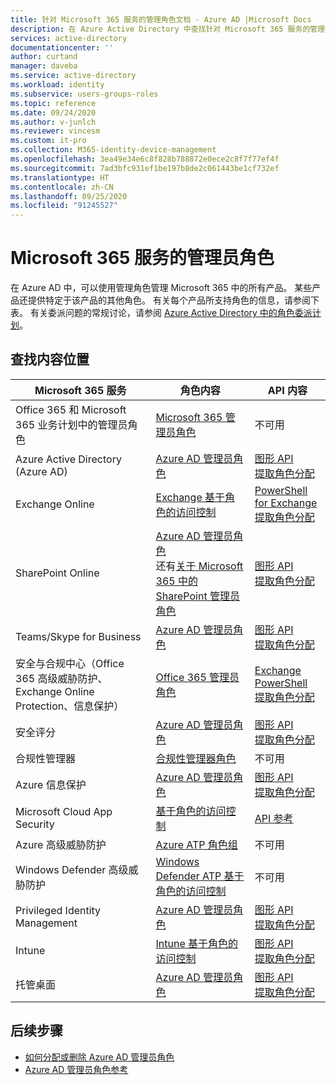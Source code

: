```yaml
---
title: 针对 Microsoft 365 服务的管理角色文档 - Azure AD |Microsoft Docs
description: 在 Azure Active Directory 中查找针对 Microsoft 365 服务的管理员角色的内容和 API 参考
services: active-directory
documentationcenter: ''
author: curtand
manager: daveba
ms.service: active-directory
ms.workload: identity
ms.subservice: users-groups-roles
ms.topic: reference
ms.date: 09/24/2020
ms.author: v-junlch
ms.reviewer: vincesm
ms.custom: it-pro
ms.collection: M365-identity-device-management
ms.openlocfilehash: 3ea49e34e6c8f828b788872e0ece2c8f7f77ef4f
ms.sourcegitcommit: 7ad3bfc931ef1be197b8de2c061443be1cf732ef
ms.translationtype: HT
ms.contentlocale: zh-CN
ms.lasthandoff: 09/25/2020
ms.locfileid: "91245527"
---
```

# <a name="administrator-roles-for-microsoft-365-services"></a>Microsoft 365 服务的管理员角色

在 Azure AD 中，可以使用管理角色管理 Microsoft 365 中的所有产品。 某些产品还提供特定于该产品的其他角色。 有关每个产品所支持角色的信息，请参阅下表。 有关委派问题的常规讨论，请参阅 [Azure Active Directory 中的角色委派计划](roles-concept-delegation.md)。

## <a name="where-to-find-content"></a>查找内容位置

Microsoft 365 服务 | 角色内容 | API 内容
---------------------- | ------------------ | -----------------
Office 365 和 Microsoft 365 业务计划中的管理员角色 | [Microsoft 365 管理员角色](https://docs.microsoft.com/office365/admin/add-users/about-admin-roles?view=o365-worldwide) | 不可用
Azure Active Directory (Azure AD) | [Azure AD 管理员角色](directory-assign-admin-roles.md) | [图形 API](https://docs.microsoft.com/graph/api/overview?view=graph-rest-1.0)<br>[提取角色分配](https://docs.microsoft.com/graph/api/directoryrole-list?view=graph-rest-1.0)
Exchange Online| [Exchange 基于角色的访问控制](https://docs.microsoft.com/exchange/understanding-role-based-access-control-exchange-2013-help) |  [PowerShell for Exchange](https://docs.microsoft.com/powershell/module/exchange/role-based-access-control/add-managementroleentry?view=exchange-ps)<br>[提取角色分配](https://docs.microsoft.com/powershell/module/exchange/role-based-access-control/get-rolegroup?view=exchange-ps)
SharePoint Online | [Azure AD 管理员角色](directory-assign-admin-roles.md)<br>还有[关于 Microsoft 365 中的 SharePoint 管理员角色](https://docs.microsoft.com/sharepoint/sharepoint-admin-role) | [图形 API](https://docs.microsoft.com/graph/api/overview?view=graph-rest-1.0)<br>[提取角色分配](https://docs.microsoft.com/graph/api/directoryrole-list?view=graph-rest-1.0)
Teams/Skype for Business | [Azure AD 管理员角色](directory-assign-admin-roles.md) | [图形 API](https://docs.microsoft.com/graph/api/overview?view=graph-rest-1.0)<br>[提取角色分配](https://docs.microsoft.com/graph/api/directoryrole-list?view=graph-rest-1.0)
安全与合规中心（Office 365 高级威胁防护、Exchange Online Protection、信息保护） | [Office 365 管理员角色](https://docs.microsoft.com/office365/SecurityCompliance/permissions-in-the-security-and-compliance-center) | [Exchange PowerShell](https://docs.microsoft.com/powershell/module/exchange/role-based-access-control/add-managementroleentry?view=exchange-ps)<br>[提取角色分配](https://docs.microsoft.com/powershell/module/exchange/role-based-access-control/get-rolegroup?view=exchange-ps)
安全评分 | [Azure AD 管理员角色](directory-assign-admin-roles.md) | [图形 API](https://docs.microsoft.com/graph/api/overview?view=graph-rest-1.0)<br>[提取角色分配](https://docs.microsoft.com/graph/api/directoryrole-list?view=graph-rest-1.0)
合规性管理器 | [合规性管理器角色](https://docs.microsoft.com/office365/securitycompliance/meet-data-protection-and-regulatory-reqs-using-microsoft-cloud#permissions-and-role-based-access-control) | 不可用
Azure 信息保护 | [Azure AD 管理员角色](directory-assign-admin-roles.md) | [图形 API](https://docs.microsoft.com/graph/api/overview?view=graph-rest-1.0)<br>[提取角色分配](https://docs.microsoft.com/graph/api/directoryrole-list?view=graph-rest-1.0)
Microsoft Cloud App Security | [基于角色的访问控制](https://docs.microsoft.com/cloud-app-security/manage-admins) | [API 参考](https://docs.microsoft.com/cloud-app-security/api-tokens) 
Azure 高级威胁防护 | [Azure ATP 角色组](https://docs.microsoft.com/azure-advanced-threat-protection/atp-role-groups) | 不可用
Windows Defender 高级威胁防护 | [Windows Defender ATP 基于角色的访问控制](https://docs.microsoft.com/windows/security/threat-protection/windows-defender-atp/rbac-windows-defender-advanced-threat-protection) | 不可用
Privileged Identity Management | [Azure AD 管理员角色](directory-assign-admin-roles.md) | [图形 API](https://docs.microsoft.com/graph/api/overview?view=graph-rest-1.0)<br>[提取角色分配](https://docs.microsoft.com/graph/api/directoryrole-list?view=graph-rest-1.0)
Intune | [Intune 基于角色的访问控制](https://docs.microsoft.com/intune/role-based-access-control) | [图形 API](https://docs.microsoft.com/graph/api/resources/intune-rbac-conceptual?view=graph-rest-beta)<br>[提取角色分配](https://docs.microsoft.com/graph/api/intune-rbac-roledefinition-list?view=graph-rest-beta)
托管桌面 | [Azure AD 管理员角色](directory-assign-admin-roles.md) | [图形 API](https://docs.microsoft.com/graph/api/overview?view=graph-rest-1.0)<br>[提取角色分配](https://docs.microsoft.com/graph/api/directoryrole-list?view=graph-rest-1.0)

## <a name="next-steps"></a>后续步骤

* [如何分配或删除 Azure AD 管理员角色](directory-manage-roles-portal.md)
* [Azure AD 管理员角色参考](directory-assign-admin-roles.md)

